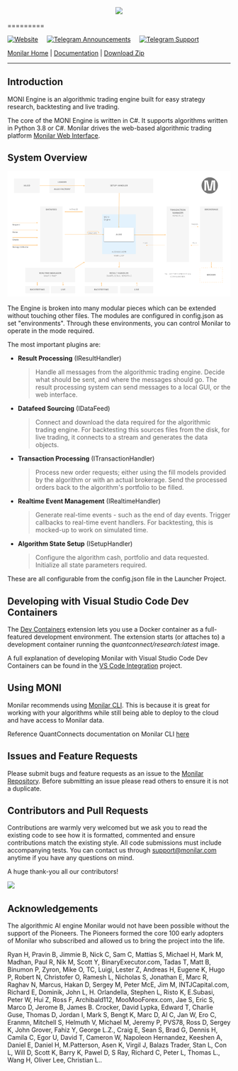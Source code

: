 <p align="center">
  <img src="https://monilar.com/assets/logos/logo_white_long.svg" />
</p>
=========

[![Website](https://img.shields.io/badge/Website-8A2BE2)](https://monilar.com) &nbsp;&nbsp;&nbsp; [![Telegram Announcements](https://img.shields.io/badge/Telegram-Announcements-8A2BE2)](https://t.me/monilarcom) &nbsp;&nbsp;&nbsp; [![Telegram Support](https://img.shields.io/badge/Telegram-Support-8A2BE2)](https://t.me/monilarcontact)


[Monilar Home][1] | [Documentation][2] | [Download Zip][3]
 
----------

## Introduction ##

MONI Engine is an algorithmic trading engine built for easy strategy research, backtesting and live trading.

The core of the MONI Engine is written in C#. It supports algorithms written in Python 3.8 or C#. Monilar drives the web-based algorithmic trading platform [Monilar Web Interface][4].


## System Overview ##

![alt tag](Documentation/2-Overview-Detailed-New.png)

The Engine is broken into many modular pieces which can be extended without touching other files. The modules are configured in config.json as set "environments". Through these environments, you can control Monilar to operate in the mode required. 

The most important plugins are:

 - **Result Processing** (IResultHandler)
   > Handle all messages from the algorithmic trading engine. Decide what should be sent, and where the messages should go. The result processing system can send messages to a local GUI, or the web interface.

 - **Datafeed Sourcing** (IDataFeed)
   > Connect and download the data required for the algorithmic trading engine. For backtesting this sources files from the disk, for live trading, it connects to a stream and generates the data objects.

 - **Transaction Processing** (ITransactionHandler)
   > Process new order requests; either using the fill models provided by the algorithm or with an actual brokerage. Send the processed orders back to the algorithm's portfolio to be filled.

 - **Realtime Event Management** (IRealtimeHandler)
   > Generate real-time events - such as the end of day events. Trigger callbacks to real-time event handlers. For backtesting, this is mocked-up to work on simulated time. 
 
 - **Algorithm State Setup** (ISetupHandler)
   > Configure the algorithm cash, portfolio and data requested. Initialize all state parameters required.

These are all configurable from the config.json file in the Launcher Project.

## Developing with Visual Studio Code Dev Containers

The [Dev Containers](https://marketplace.visualstudio.com/items?itemName=ms-vscode-remote.remote-containers) extension lets you use a Docker container as a full-featured development environment. The extension starts (or attaches to) a development container running the _quantconnect/research:latest_ image. 

A full explanation of developing Monilar with Visual Studio Code Dev Containers can be found in the [VS Code Integration](https://github.com/monilarcom/Moni/tree/master/.vscode#readme) project.

## Using MONI ##

Monilar recommends using [Monilar CLI](https://monilar.com). This is because it is great for working with your algorithms while still being able to deploy to the cloud and have access to Monilar data.

Reference QuantConnects documentation on Monilar CLI [here](https://monilar.com)

## Issues and Feature Requests ##

Please submit bugs and feature requests as an issue to the [Monilar Repository][5]. Before submitting an issue please read others to ensure it is not a duplicate.

## Contributors and Pull Requests ##

Contributions are warmly very welcomed but we ask you to read the existing code to see how it is formatted, commented and ensure contributions match the existing style. All code submissions must include accompanying tests. You can contact us through support@monilar.com anytime if you have any questions on mind.

A huge thank-you all our contributors!

<img src="https://monilar.com/assets/logos/contributors.svg" />

## Acknowledgements ##

The algorithmic AI engine Monilar would not have been possible without the support of the Pioneers. The Pioneers formed the core 100 early adopters of Monilar who subscribed and allowed us to bring the project into the life. 

Ryan H, Pravin B, Jimmie B, Nick C, Sam C, Mattias S, Michael H, Mark M, Madhan, Paul R, Nik M, Scott Y, BinaryExecutor.com, Tadas T, Matt B, Binumon P, Zyron, Mike O, TC, Luigi, Lester Z, Andreas H, Eugene K, Hugo P, Robert N, Christofer O, Ramesh L, Nicholas S, Jonathan E, Marc R, Raghav N, Marcus, Hakan D, Sergey M, Peter McE, Jim M, INTJCapital.com, Richard E, Dominik, John L, H. Orlandella, Stephen L, Risto K, E.Subasi, Peter W, Hui Z, Ross F, Archibald112, MooMooForex.com, Jae S, Eric S, Marco D, Jerome B, James B. Crocker, David Lypka, Edward T, Charlie Guse, Thomas D, Jordan I, Mark S, Bengt K, Marc D, Al C, Jan W, Ero C, Eranmn, Mitchell S, Helmuth V, Michael M, Jeremy P, PVS78, Ross D, Sergey K, John Grover, Fahiz Y, George L.Z., Craig E, Sean S, Brad G, Dennis H, Camila C, Egor U, David T, Cameron W, Napoleon Hernandez, Keeshen A, Daniel E, Daniel H, M.Patterson, Asen K, Virgil J, Balazs Trader, Stan L, Con L, Will D, Scott K, Barry K, Pawel D, S Ray, Richard C, Peter L, Thomas L., Wang H, Oliver Lee, Christian L..


  [1]: https://monilar.com/ "Monilar Open Source Home Page"
  [2]: https://github.com/QuantConnect/Lean/blob/master/readme.md/ "Monilar Documentation"
  [3]: https://github.com/monilarcom/Moni/archive/master.zip
  [4]: https://monilar.com
  [5]: https://github.com/monilarcom/Moni/issues
  [6]: https://monilar.com
  [7]: https://github.com/monilarcom/Moni/blob/master/CONTRIBUTING.md
